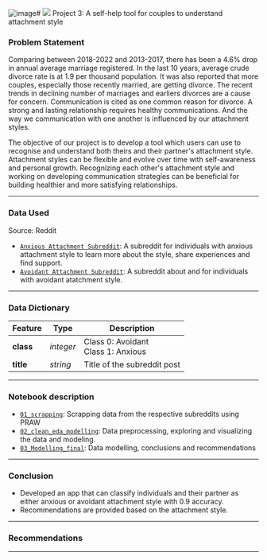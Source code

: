 ![image](https://github.com/MrKiasu/DSI_39-Project_3/assets/142147568/52b1471c-30a2-4f61-be75-10fdfb8970c4)# ![](https://ga-dash.s3.amazonaws.com/production/assets/logo-9f88ae6c9c3871690e33280fcf557f33.png) Project 3: A self-help tool for couples to understand attachment style

### Problem Statement

Comparing between 2018-2022 and 2013-2017, there has been a 4.6% drop in annual average marriage registered. In the last 10 years, average crude divorce rate is at 1.9 per thousand population. It was also reported that more couples, especially those recently married, are getting divorce. 
The recent trends in declining number of marriages and earliers divorces are a cause for concern. Communication is cited as one common reason for divorce. A strong and lasting relationship requires healthy communications. And the way we communication with one another is influenced by our attachment styles. 

The objective of our project is to develop a tool which users can use to recognise and understand both theirs and their partner's attachment style. Attachment styles can be flexible and evolve over time with self-awareness and personal growth. Recognizing each other's attachment style and working on developing communication strategies can be beneficial for building healthier and more satisfying relationships.

---

### Data Used

Source: Reddit 
* [`Anxious Attachment Subreddit`](https://www.reddit.com/r/AnxiousAttachment/): A subreddit for individuals with anxious attachment style to learn more about the style, share experiences and find support.
* [`Avoidant Attachment Subreddit`](https://www.reddit.com/r/AvoidantAttachment/): A subreddit about and for individuals with avoidant atatchment style.

---

### Data Dictionary

|Feature|Type|Description|
|---|---|---|
|**class**|*integer*|Class 0: Avoidant<br>Class 1: Anxious|
|**title**|*string*|Title of the subreddit post|

---

### Notebook description

* [`01_scrapping`](/code/01_scrapping.ipynb): Scrapping data from the respective subreddits using PRAW
* [`02_clean_eda_modelling`](/code/02_clean_eda_modelling.ipynb): Data preprocessing, exploring and visualizing the data and modeling. 
* [`03_Modelling_final`](/code/03_Modelling_final.ipynb): Data modelling, conclusions and recommendations

---

### Conclusion

- Developed an app that can classify individuals and their partner as either anxious or avoidant attachment style with 0.9 accuracy.
- Recommendations are provided based on the attachment style.

---

### Recommendations


---

